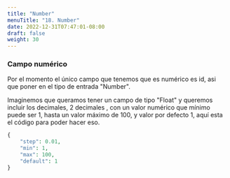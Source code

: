 ```yaml
---
title: "Number"
menuTitle: "18. Number"
date: 2022-12-31T07:47:01-08:00
draft: false
weight: 30
---
```


### Campo numérico
Por el momento el único campo que tenemos que es numérico es id, asi que poner en el tipo de entrada "Number".

Imaginemos que queramos tener un campo de tipo "Float" y queremos incluir los decimales, 2 decimales , con un valor numérico que mínimo puede ser 1, hasta un valor máximo de 100, y valor por defecto 1, aquí esta el código para poder hacer eso.
```php
{
    "step": 0.01,
    "min": 1,
    "max": 100,
    "default": 1
}
```

